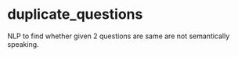 # duplicate_questions
NLP to find whether given 2 questions are same are not semantically speaking.


